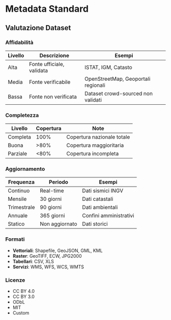 # Metadata Standard

## Valutazione Dataset

### Affidabilità
| Livello | Descrizione | Esempi |
|---------|-------------|---------|
| Alta    | Fonte ufficiale, validata | ISTAT, IGM, Catasto |
| Media   | Fonte verificabile | OpenStreetMap, Geoportali regionali |
| Bassa   | Fonte non verificata | Dataset crowd-sourced non validati |

### Completezza
| Livello   | Copertura | Note |
|-----------|-----------|------|
| Completa  | 100%      | Copertura nazionale totale |
| Buona     | >80%      | Copertura maggioritaria |
| Parziale  | <80%      | Copertura incompleta |

### Aggiornamento
| Frequenza | Periodo | Esempi |
|-----------|---------|---------|
| Continuo  | Real-time | Dati sismici INGV |
| Mensile   | 30 giorni | Dati catastali |
| Trimestrale | 90 giorni | Dati ambientali |
| Annuale   | 365 giorni | Confini amministrativi |
| Statico   | Non aggiornato | Dati storici |

### Formati
- **Vettoriali**: Shapefile, GeoJSON, GML, KML
- **Raster**: GeoTIFF, ECW, JPG2000
- **Tabellari**: CSV, XLS
- **Servizi**: WMS, WFS, WCS, WMTS

### Licenze
- CC BY 4.0
- CC BY 3.0
- ODbL
- MIT
- Custom
